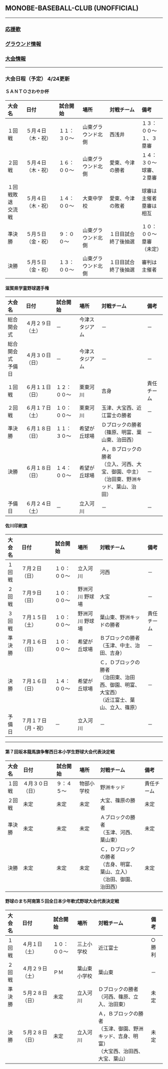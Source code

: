## MONOBE-BASEBALL-CLUB (UNOFFICIAL)
---
### [応援歌](01/01_main.md)
### [グラウンド情報](02/02_main.md)
### [大会情報](03/03_main.md)
---
### 大会日程（予定） 4/24更新

#### ＳＡＮＴＯさわやか杯
|大会名|日付|試合開始|場所|対戦チーム|備考|
|:---|:---|:---|:---|:---|:---|
|１回戦|５月４日（木・祝）|１１：３０～|山東グラウンド北側|西浅井|１３：００～<br>１、３塁審|
|２回戦|５月４日（木・祝）|１６：００～|山東グラウンド北側|愛東、今津の勝者|１４：３０～<br>球審、２塁審|
|１回戦敗退<br>交流戦|５月４日（木・祝）|１４：００～|大東中学校|愛東、今津の敗者|球審は主催者<br>塁審は相互|
|準決勝|５月５日（金・祝）|９：００～|山東グラウンド北側|１日目試合終了後抽選|１０：００～<br>塁審（未定）|
|決勝|５月５日（金・祝）|１３：００～|山東グラウンド北側|１日目試合終了後抽選|審判は主催者|

#### 滋賀県学童野球選手権
|大会名|日付|試合開始|場所|対戦チーム|備考|
|:---|:---|:---|:---|:---|:---|
|総合開会式|４月２９日（土）|－|今津スタジアム|－|－|
|総合開会式<br>予備日|４月３０日（日）|－|今津スタジアム|－|－|
|１回戦|６月１１日（日）|１２：００～|栗東河川|吉身|責任チーム|
|２回戦|６月１７日（土）|１０：００～|栗東河川|玉津、大宝西、近江富士の勝者|－|
|準決勝|６月１８日（日）|１１：３０～|希望が丘球場|Ｄブロックの勝者<br>（篠原、明富、葉山東、治田西）|－|
|決勝|６月１８日（日）|１４：００～|希望が丘球場|Ａ，Ｂブロックの勝者<br>（立入、河西、大宝、御園、中主）<br>（治田東、野洲キッド、葉山、治田）|－|
|予備日|６月２４日（土）|－|立入河川|－|－|

#### 佐川印刷旗
|大会名|日付|試合開始|場所|対戦チーム|備考|
|:---|:---|:---|:---|:---|:---|
|１回戦|７月２日（日）|１０：００～|立入河川|河西|－|
|２回戦|７月９日（日）|１０：００～|野洲河川 野球場|大宝|－|
|３回戦|７月１５日（土）|１０：００～|野洲河川 野球場|葉山東、野洲キッドの勝者|責任チーム|
|準決勝|７月１６日（日）|１０：００～|希望が丘球場|Ｂブロックの勝者<br>（玉津、中主、治田、吉身）|－|
|決勝|７月１６日（日）|１４：００～|希望が丘球場|Ｃ，Ｄブロックの勝者<br>（治田東、治田西、御園、明富、大宝西）<br>（近江富士、葉山、立入、篠原）|－|
|予備日|７月１７日（月・祝）|－|立入河川|－|－|

---
#### 第７回坂本龍馬旗争奪西日本小学生野球大会代表決定戦
|大会名|日付|試合開始|場所|対戦チーム|備考|
|:---|:---|:---|:---|:---|:---|
|１回戦|４月３０日（日）|９：４５～|物部小学校|野洲キッド|責任チーム|
|２回戦|未定|未定|未定|大宝、篠原の勝者|未定|
|準決勝|未定|未定|未定|Ａブロックの勝者<br>（玉津、河西、葉山東）|未定|
|決勝|未定|未定|未定|Ｃ，Ｄブロックの勝者<br>（吉身、明富、葉山、立入）<br>（治田、御園、治田西）|未定|

#### 野球のまち阿南第５回全日本少年軟式野球大会代表決定戦
|大会名|日付|試合開始|場所|対戦チーム|備考|
|:---|:---|:---|:---|:---|:---|
|１回戦|４月１日（土）|１０：００～|三上小学校|近江富士|○勝利|
|２回戦|４月２９日（土）|ＰＭ|葉山東小学校|葉山東|－|
|準決勝|５月２８日（日）|未定|立入河川|Ｄブロックの勝者<br>（河西、篠原、立入、治田東）|未定|
|決勝|５月２８日（日）|未定|立入河川|Ａ，Ｂブロックの勝者<br>（玉津、御園、野洲キッド、吉身、明富）<br>（大宝西、治田西、大宝、葉山）|未定|
